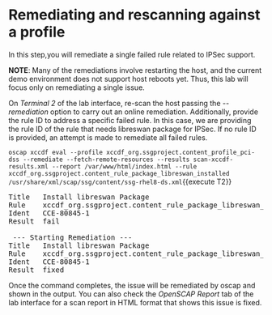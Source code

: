 # Remediating and rescanning against a profile

In this step,you will remediate a single failed rule related to IPSec support.

__NOTE__: Many of the remediations involve restarting the host, and the current demo environment does not support host reboots yet. Thus, this lab will 
focus only on remediating a single issue. 

On *Terminal 2* of the lab interface, re-scan the host passing the *--remediation* option to carry out an online remediation. Additionally, provide
the rule ID to address a specific failed rule. In this case, we are providing the rule ID of the rule that needs libreswan package for IPSec. If no
rule ID is provided, an attempt is made to remediate all failed rules.

`oscap xccdf eval --profile xccdf_org.ssgproject.content_profile_pci-dss --remediate --fetch-remote-resources --results scan-xccdf-results.xml --report /var/www/html/index.html --rule xccdf_org.ssgproject.content_rule_package_libreswan_installed /usr/share/xml/scap/ssg/content/ssg-rhel8-ds.xml`{{execute T2}}

<pre class="file">
Title   Install libreswan Package
Rule    xccdf_org.ssgproject.content_rule_package_libreswan_installed
Ident   CCE-80845-1
Result  fail

 --- Starting Remediation ---
Title   Install libreswan Package
Rule    xccdf_org.ssgproject.content_rule_package_libreswan_installed
Ident   CCE-80845-1
Result  fixed
</pre>

Once the command completes, the issue will be remediated by oscap and shown in the output. You can also check the *OpenSCAP Report* tab of the lab interface for a scan report in HTML format that shows this issue is fixed.
